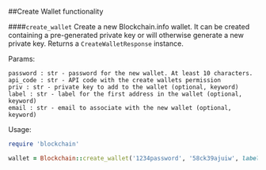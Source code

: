 ##Create Wallet functionality

####`create_wallet`
Create a new Blockchain.info wallet. It can be created containing a pre-generated private key or will otherwise generate a new private key. Returns a `CreateWalletResponse` instance.

Params: 
```
password : str - password for the new wallet. At least 10 characters.
api_code : str - API code with the create wallets permission
priv : str - private key to add to the wallet (optional, keyword)
label : str - label for the first address in the wallet (optional, keyword)
email : str - email to associate with the new wallet (optional, keyword)
```

Usage:
```ruby
require 'blockchain'

wallet = Blockchain::create_wallet('1234password', '58ck39ajuiw', label: 'Test wallet')
```
